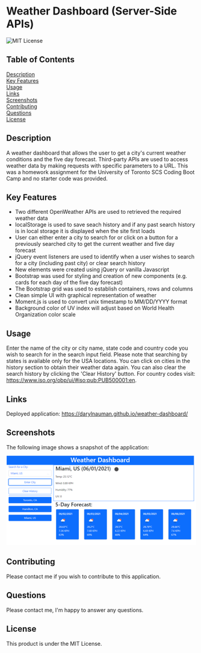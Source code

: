 # Weather Dashboard (Server-Side APIs)
![MIT License](https://img.shields.io/badge/license-MIT%20License-blue.svg)

## Table of Contents
[Description](#description) <br/>
[Key Features](#key-features) <br/>
[Usage](#usage) <br/>
[Links](#links) <br/>
[Screenshots](#screenshots) <br/>
[Contributing](#contributing) <br/>
[Questions](#questions) <br/>
[License](#license) <br/>

## Description
A weather dashboard that allows the user to get a city's current weather conditions and the five day forecast. Third-party APIs are used to access weather data by making requests with specific parameters to a URL. This was a homework assignment for the University of Toronto SCS Coding Boot Camp and no starter code was provided. 

## Key Features
- Two different OpenWeather APIs are used to retrieved the required weather data
- localStorage is used to save seach history and if any past search history is in local storage it is displayed when the site first loads
- User can either enter a city to search for or click on a button for a previously searched city to get the current weather and five day forecast
- jQuery event listeners are used to identify when a user wishes to search for a city (including past city) or clear search history
- New elements were created using jQuery or vanilla Javascript 
- Bootstrap was used for styling and creation of new components (e.g. cards for each day of the five day forecast)
- The Bootstrap grid was used to establish containers, rows and columns
- Clean simple UI with graphical representation of weather
- Moment.js is used to convert unix timestamp to MM/DD/YYYY format
- Background color of UV index will adjust based on World Health Organization color scale

## Usage
Enter the name of the city or city name, state code and country code you wish to search for in the search input field. Please note that searching by states is available only for the USA locations. You can click on cities in the history section to obtain their weather data again. You can also clear the search history by clicking the 'Clear History' button. For country codes visit: https://www.iso.org/obp/ui/#iso:pub:PUB500001:en. 

## Links
Deployed application: https://darylnauman.github.io/weather-dashboard/

## Screenshots
The following image shows a snapshot of the application:

![Screenshot of a website with a city's current weather conditions and the five day forecast.](./assets/images/weather-dashboard-screenshot.png)

## Contributing
Please contact me if you wish to contribute to this application.

## Questions
Please contact me, I'm happy to answer any questions.

## License
This product is under the MIT License.
